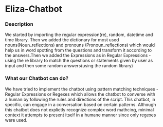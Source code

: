 # Eliza-Chatbot

### Description

We started by importing the regular expression(re), random, datetime and time library. Then we added the dictionary for most used nouns(Noun_reflections) and pronouns (Pronoun_reflections) which would help us in word spotting from the questions and transform it according to the answers.Then we added the Expressions as in Regular Expressions - using the re library to match the questions or statements given by user as input and then some random answers(using the random library)

### What our Chatbot can do?

We have tried to implement the chatbot using pattern matching techniques - 
Regular Expressions or Regexes which allows the chatbot to converse with a human by following the rules and directions of the script. This chatbot, in specific, can engage in a conversation based on certain patterns. Although this chatbot does not explictly recognize complex word mathcing, minimal context it attempts to present itself in a humane manner since only regexes were used.
